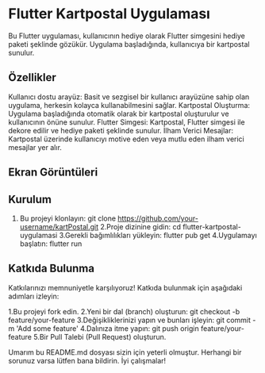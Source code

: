 # Flutter Kartpostal Uygulaması

Bu Flutter uygulaması, kullanıcının hediye olarak Flutter simgesini hediye paketi şeklinde gözükür. Uygulama başladığında, kullanıcıya bir kartpostal sunulur.

## Özellikler
Kullanıcı dostu arayüz: Basit ve sezgisel bir kullanıcı arayüzüne sahip olan uygulama, herkesin kolayca kullanabilmesini sağlar.
Kartpostal Oluşturma: Uygulama başladığında otomatik olarak bir kartpostal oluşturulur ve kullanıcının önüne sunulur.
Flutter Simgesi: Kartpostal, Flutter simgesi ile dekore edilir ve hediye paketi şeklinde sunulur.
İlham Verici Mesajlar: Kartpostal üzerinde kullanıcıyı motive eden veya mutlu eden ilham verici mesajlar yer alır.

## Ekran Görüntüleri


## Kurulum

1. Bu projeyi klonlayın:
 git clone https://github.com/your-username/kartPostal.git
2.Proje dizinine gidin:
cd flutter-kartpostal-uygulamasi
3.Gerekli bağımlılıkları yükleyin:
flutter pub get
4.Uygulamayı başlatın:
flutter run


## Katkıda Bulunma
Katkılarınızı memnuniyetle karşılıyoruz! Katkıda bulunmak için aşağıdaki adımları izleyin:

1.Bu projeyi fork edin.
2.Yeni bir dal (branch) oluşturun: git checkout -b feature/your-feature
3.Değişikliklerinizi yapın ve bunları işleyin: git commit -m 'Add some feature'
4.Dalınıza itme yapın: git push origin feature/your-feature
5.Bir Pull Talebi (Pull Request) oluşturun.



Umarım bu README.md dosyası sizin için yeterli olmuştur. Herhangi bir sorunuz varsa lütfen bana bildirin. İyi çalışmalar!
